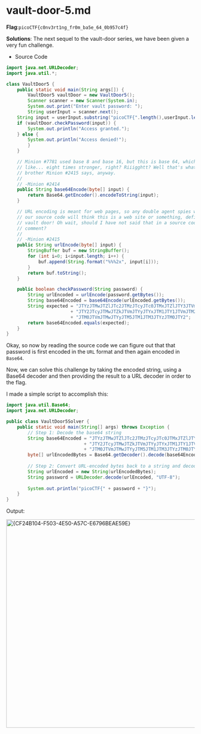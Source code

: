 # vault-door-5.md
__Flag__:`picoCTF{c0nv3rt1ng_fr0m_ba5e_64_0b957c4f}`

__Solutions__: The next sequel to the vault-door series, we have been given a very fun challenge.

* Source Code
```java
import java.net.URLDecoder;
import java.util.*;

class VaultDoor5 {
    public static void main(String args[]) {
        VaultDoor5 vaultDoor = new VaultDoor5();
        Scanner scanner = new Scanner(System.in);
        System.out.print("Enter vault password: ");
        String userInput = scanner.next();
	String input = userInput.substring("picoCTF{".length(),userInput.length()-1);
	if (vaultDoor.checkPassword(input)) {
	    System.out.println("Access granted.");
	} else {
	    System.out.println("Access denied!");
        }
    }

    // Minion #7781 used base 8 and base 16, but this is base 64, which is
    // like... eight times stronger, right? Riiigghtt? Well that's what my twin
    // brother Minion #2415 says, anyway.
    //
    // -Minion #2414
    public String base64Encode(byte[] input) {
        return Base64.getEncoder().encodeToString(input);
    }

    // URL encoding is meant for web pages, so any double agent spies who steal
    // our source code will think this is a web site or something, defintely not
    // vault door! Oh wait, should I have not said that in a source code
    // comment?
    //
    // -Minion #2415
    public String urlEncode(byte[] input) {
        StringBuffer buf = new StringBuffer();
        for (int i=0; i<input.length; i++) {
            buf.append(String.format("%%%2x", input[i]));
        }
        return buf.toString();
    }

    public boolean checkPassword(String password) {
        String urlEncoded = urlEncode(password.getBytes());
        String base64Encoded = base64Encode(urlEncoded.getBytes());
        String expected = "JTYzJTMwJTZlJTc2JTMzJTcyJTc0JTMxJTZlJTY3JTVm"
                        + "JTY2JTcyJTMwJTZkJTVmJTYyJTYxJTM1JTY1JTVmJTM2"
                        + "JTM0JTVmJTMwJTYyJTM5JTM1JTM3JTYzJTM0JTY2";
        return base64Encoded.equals(expected);
    }
}
```

Okay, so now by reading the source code we can figure out that that password is first encoded in the `URL` format and then again encoded in `Base64`.

Now, we can solve this challenge by taking the encoded string, using a Base64 decoder and then providing the result to a URL decoder in order to the flag.

I made a simple script to accomplish this:
```java
import java.util.Base64;
import java.net.URLDecoder;

public class VaultDoor5Solver {
    public static void main(String[] args) throws Exception {
        // Step 1: Decode the base64 string
        String base64Encoded = "JTYzJTMwJTZlJTc2JTMzJTcyJTc0JTMxJTZlJTY3JTVm"
                             + "JTY2JTcyJTMwJTZkJTVmJTYyJTYxJTM1JTY1JTVmJTM2"
                             + "JTM0JTVmJTMwJTYyJTM5JTM1JTM3JTYzJTM0JTY2";
        byte[] urlEncodedBytes = Base64.getDecoder().decode(base64Encoded);
        
        // Step 2: Convert URL-encoded bytes back to a string and decode URL encoding
        String urlEncoded = new String(urlEncodedBytes);
        String password = URLDecoder.decode(urlEncoded, "UTF-8");
        
        System.out.println("picoCTF{" + password + "}");
    }
}
```

Output:

<img width="556" alt="{CF24B104-F503-4E50-A57C-E6796BEAE59E}" src="https://github.com/user-attachments/assets/1c8cc75a-386e-493c-995b-a3731d1f20d0">
